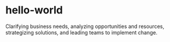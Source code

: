 # hello-world

Clarifying business needs, analyzing opportunities and resources, strategizing solutions, and leading teams to implement change. 


